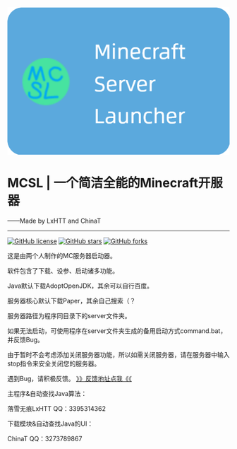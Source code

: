 <p align="center">
<img src="https://raw.githubusercontent.com/LxHTT/MCSL/master/Back.png"/>
</p>

# MCSL   |   一个简洁全能的Minecraft开服器
——Made by LxHTT and ChinaT
___
<a href="https://github.com/LxHTT/MCSL/blob/master/LICENSE"><img alt="GitHub license" src="https://img.shields.io/github/license/LxHTT/MCSL"></a>
<a href="https://github.com/LxHTT/MCSL/stargazers"><img alt="GitHub stars" src="https://img.shields.io/github/stars/LxHTT/MCSL"></a>
<a href="https://github.com/YUXUAN888/FSM3/network"><img alt="GitHub forks" src="https://img.shields.io/github/forks/LxHTT/MCSL"></a>

这是由两个人制作的MC服务器启动器。

软件包含了下载、设参、启动诸多功能。

Java默认下载AdoptOpenJDK，其余可以自行百度。

服务器核心默认下载Paper，其余自己搜索（？

服务器路径为程序同目录下的server文件夹。

如果无法启动，可使用程序在server文件夹生成的备用启动方式command.bat，并反馈Bug。

由于暂时不会考虑添加关闭服务器功能，所以如需关闭服务器，请在服务器中输入stop指令来安全关闭您的服务器。

遇到Bug，请积极反馈。 [》》反馈地址点我《《](https://www.wjx.top/vm/mBwRt23.aspx)

主程序&自动查找Java算法：

落雪无痕LxHTT QQ：3395314362

下载模块&自动查找Java的UI：

ChinaT QQ：3273789867